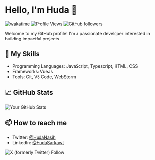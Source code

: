 # Hello, I'm Huda 👋 
[![wakatime](https://wakatime.com/badge/user/7167d209-9c93-4c60-9c6d-36af38aa64b5.svg)](https://wakatime.com/@7167d209-9c93-4c60-9c6d-36af38aa64b5) ![Profile Views](https://komarev.com/ghpvc/?username=HudaNasih&color=blue) ![GitHub followers](https://img.shields.io/github/followers/HudaNasih) 

Welcome to my GitHub profile! I'm a passionate developer interested in building impactful projects

## 💼 My Skills
- Programming Languages: JavaScript, Typescript, HTML, CSS
- Frameworks: VueJs
- Tools: Git, VS Code, WebStorm

## 📈 GitHub Stats
![Your GitHub Stats](https://github-readme-stats.vercel.app/api?username=HudaNasih&show_icons=true&theme=radical)

## 📫 How to reach me
- Twitter: [@HudaNasih](https://twitter.com/Huda_Nasih) 
- LinkedIn: [@HudaSarkawt](https://www.linkedin.com/in/%D0%BD%CF%85dasarkawt)



![X (formerly Twitter) Follow](https://img.shields.io/twitter/follow/Huda_Nasih)
<!--
**HudaNasih/HudaNasih** is a ✨ _special_ ✨ repository because its `README.md` (this file) appears on your GitHub profile.

Here are some ideas to get you started:

- 🔭 I’m currently working on ...
- 🌱 I’m currently learning ...
- 👯 I’m looking to collaborate on ...
- 🤔 I’m looking for help with ...
- 💬 Ask me about ...
- 📫 How to reach me: ...
- 😄 Pronouns: ...
- ⚡ Fun fact: ...
-->
